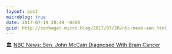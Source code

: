 ```yaml
---
layout: post
microblog: true
date: 2017-07-19 20:49 -0400
guid: http://benhager.micro.blog/2017/07/20/nbc-news-sen.html
---
```

🏛 [NBC News: Sen. John McCain Diagnosed With Brain Cancer](http://nbcnews.to/2uKLcxe)
